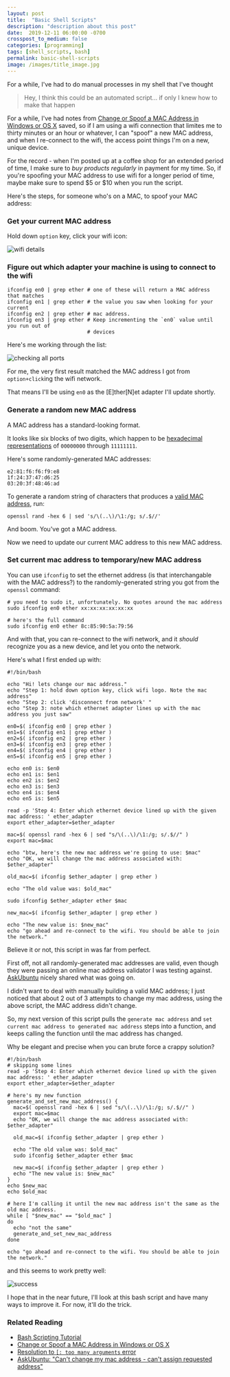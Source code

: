 ```yaml
---
layout: post
title:  "Basic Shell Scripts"
description: "description about this post"
date:  2019-12-11 06:00:00 -0700
crosspost_to_medium: false
categories: [programming]
tags: [shell_scripts, bash]
permalink: basic-shell-scripts
image: /images/title_image.jpg
---
```


For a while, I've had to do manual processes in my shell that I've thought 

> Hey, I think this could be an automated script... if only I knew how to make that happen

For a while, I've had notes from [Change or Spoof a MAC Address in Windows or OS X](https://www.online-tech-tips.com/computer-tips/how-to-change-mac-address/) saved, so if I am using a wifi connection that limites me to thirty minutes or an hour or whatever, I can "spoof" a new MAC address, and when I re-connect to the wifi, the access point things I'm on a new, unique device. 

For the record - when I'm posted up at a coffee shop for an extended period of time, I make sure to _buy products regularly_ in payment for my time. So, if you're spoofing your MAC address to use wifi for a longer period of time, maybe make sure to spend $5 or $10 when you run the script. 

Here's the steps, for someone who's on a MAC, to spoof your MAC address:

### Get your current MAC address

Hold down `option` key, click your wifi icon:

![wifi details](/images/2019-12-11-bash-basics-01.jpg)

### Figure out which adapter your machine is using to connect to the wifi

```shell
ifconfig en0 | grep ether # one of these will return a MAC address that matches
ifconfig en1 | grep ether # the value you saw when looking for your current
ifconfig en2 | grep ether # mac address.
ifconfig en3 | grep ether # Keep incrementing the `en0` value until you run out of 
                          # devices
```

Here's me working through the list:

![checking all ports](/images/2019-12-11-basic-bash-02.jpg)

For me, the very first result matched the MAC address I got from `option+click`ing the wifi network. 

That means I'll be using `en0` as the [E]ther[N]et adapter I'll update shortly. 

<!--more-->

### Generate a random new MAC address

A MAC address has a standard-looking format.

It looks like six blocks of two digits, which happen to be [hexadecimal representations](https://en.wikipedia.org/wiki/Hexadecimal) of `00000000` through `11111111`. 

Here's some randomly-generated MAC addresses:

```
e2:81:f6:f6:f9:e8
1f:24:37:47:d6:25
03:20:3f:48:46:ad
```

To generate a random string of characters that produces a [valid MAC address](http://sqa.fyicenter.com/1000208_MAC_Address_Validator.html), run:

```
openssl rand -hex 6 | sed 's/\(..\)/\1:/g; s/.$//'
```

And boom. You've got a MAC address. 

Now we need to update our current MAC address to this new MAC address.

### Set current mac address to temporary/new MAC address

You can use `ifconfig` to set the ethernet address (is that interchangable with the MAC address?) to the randomly-generated string you got from the `openssl` command:

```shell
# you need to sudo it, unfortunately. No quotes around the mac address
sudo ifconfig en0 ether xx:xx:xx:xx:xx:xx

# here's the full command
sudo ifconfig en0 ether 8c:85:90:5a:79:56
```

And with that, you can re-connect to the wifi network, and it _should_ recognize you as a new device, and let you onto the network. 

Here's what I first ended up with:

```shell
#!/bin/bash

echo "Hi! lets change our mac address."
echo "Step 1: hold down option key, click wifi logo. Note the mac address"
echo "Step 2: click 'disconnect from network' "
echo "Step 3: note which ethernet adapter lines up with the mac address you just saw"

en0=$( ifconfig en0 | grep ether )
en1=$( ifconfig en1 | grep ether )
en2=$( ifconfig en2 | grep ether )
en3=$( ifconfig en3 | grep ether )
en4=$( ifconfig en4 | grep ether )
en5=$( ifconfig en5 | grep ether )

echo en0 is: $en0
echo en1 is: $en1
echo en2 is: $en2
echo en3 is: $en3
echo en4 is: $en4
echo en5 is: $en5

read -p 'Step 4: Enter which ethernet device lined up with the given mac address: ' ether_adapter
export ether_adapter=$ether_adapter

mac=$( openssl rand -hex 6 | sed "s/\(..\)/\1:/g; s/.$//" )
export mac=$mac

echo "btw, here's the new mac address we're going to use: $mac"
echo "OK, we will change the mac address associated with: $ether_adapter"

old_mac=$( ifconfig $ether_adapter | grep ether )

echo "The old value was: $old_mac"

sudo ifconfig $ether_adapter ether $mac

new_mac=$( ifconfig $ether_adapter | grep ether )

echo "The new value is: $new_mac"
echo "go ahead and re-connect to the wifi. You should be able to join the network."
```

Believe it or not, this script in was far from perfect. 

First off, not all randomly-generated mac addresses are valid, even though they were passing an online mac address validator I was testing against. [AskUbuntu](https://askubuntu.com/a/536221) nicely shared what was going on.

I didn't want to deal with manually building a valid MAC address; I just noticed that about 2 out of 3 attempts to change my mac address, using the above script, the MAC address didn't change.

So, my next version of this script pulls the `generate mac address` and `set current mac address to generated mac address` steps into a function, and keeps calling the function until the mac address has changed.

Why be elegant and precise when you can brute force a crappy solution?

```shell
#!/bin/bash
# skipping some lines
read -p 'Step 4: Enter which ethernet device lined up with the given mac address: ' ether_adapter
export ether_adapter=$ether_adapter

# here's my new function
generate_and_set_new_mac_address() {
  mac=$( openssl rand -hex 6 | sed "s/\(..\)/\1:/g; s/.$//" )
  export mac=$mac
  echo "OK, we will change the mac address associated with: $ether_adapter"

  old_mac=$( ifconfig $ether_adapter | grep ether )

  echo "The old value was: $old_mac"
  sudo ifconfig $ether_adapter ether $mac

  new_mac=$( ifconfig $ether_adapter | grep ether )
  echo "The new value is: $new_mac"
}
echo $new_mac
echo $old_mac

# here I'm calling it until the new mac address isn't the same as the old mac address.
while [ "$new_mac" == "$old_mac" ]
do
  echo "not the same"
  generate_and_set_new_mac_address
done

echo "go ahead and re-connect to the wifi. You should be able to join the network."
```

and this seems to work pretty well:

![success](/images/2019-12-17-bash_script_success.jpg)

I hope that in the near future, I'll look at this bash script and have many ways to improve it. For now, it'll do the trick. 

### Related Reading

- [Bash Scripting Tutorial](https://ryanstutorials.net/bash-scripting-tutorial/bash-script.php)
- [Change or Spoof a MAC Address in Windows or OS X](https://www.online-tech-tips.com/computer-tips/how-to-change-mac-address/)
- [Resolution to `[: too many arguments` error](https://stackoverflow.com/questions/13781216/meaning-of-too-many-arguments-error-from-if-square-brackets)
- [AskUbuntu: "Can't change my mac address - can't assign requested address"](https://askubuntu.com/questions/423530/cant-change-my-mac-address-cant-assign-requested-address/536221)
